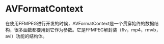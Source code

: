 



# AVFormatContext



在使用FFMPEG进行开发的时候，AVFormatContext是一个贯穿始终的数据结构，很多函数都要用到它作为参数。它是FFMPEG解封装（flv，mp4，rmvb，avi）功能的结构体。
